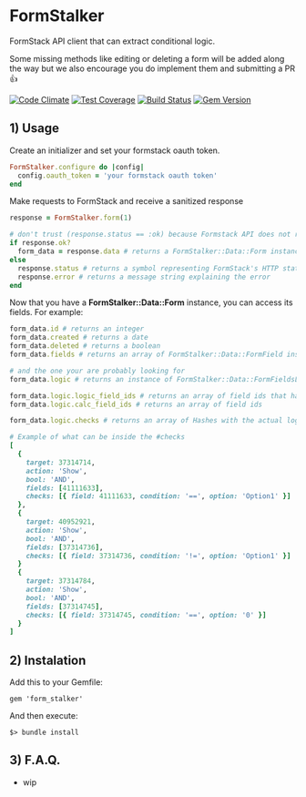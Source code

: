 # FormStalker
FormStack API client that can extract conditional logic.

Some missing methods like editing or deleting a form will be added along the way but we also encourage you do implement them and submitting a PR :thumbsup:

[![Code Climate](https://codeclimate.com/github/Streetbees/form-stalker/badges/gpa.svg)](https://codeclimate.com/github/Streetbees/form-stalker)
[![Test Coverage](https://codeclimate.com/github/Streetbees/form-stalker/badges/coverage.svg)](https://codeclimate.com/github/Streetbees/form-stalker/coverage)
[![Build Status](https://travis-ci.org/Streetbees/form-stalker.svg?branch=master)](https://travis-ci.org/Streetbees/form-stalker)
[![Gem Version](https://badge.fury.io/rb/form_stalker.svg)](https://badge.fury.io/rb/form_stalker)

## 1) Usage
Create an initializer and set your formstack oauth token.
```ruby
FormStalker.configure do |config|
  config.oauth_token = 'your formstack oauth token'
end
```

Make requests to FormStack and receive a sanitized response
```ruby
response = FormStalker.form(1)

# don't trust (response.status == :ok) because Formstack API does not respect the HTTP error status
if response.ok?
  form_data = response.data # returns a FormStalker::Data::Form instance
else
  response.status # returns a symbol representing FormStack's HTTP status
  response.error # returns a message string explaining the error
end
```

Now that you have a **FormStalker::Data::Form** instance, you can access its fields. For example:
```ruby
form_data.id # returns an integer
form_data.created # returns a date
form_data.deleted # returns a boolean
form_data.fields # returns an array of FormStalker::Data::FormField instances

# and the one your are probably looking for
form_data.logic # returns an instance of FormStalker::Data::FormFieldsLogic

form_data.logic.logic_field_ids # returns an array of field ids that have logic
form_data.logic.calc_field_ids # returns an array of field ids

form_data.logic.checks # returns an array of Hashes with the actual logic

# Example of what can be inside the #checks
[
  {
    target: 37314714,
    action: 'Show',
    bool: 'AND',
    fields: [41111633],
    checks: [{ field: 41111633, condition: '==', option: 'Option1' }]
  },
  {
    target: 40952921,
    action: 'Show',
    bool: 'AND',
    fields: [37314736],
    checks: [{ field: 37314736, condition: '!=', option: 'Option1' }]
  }
  {
    target: 37314784,
    action: 'Show',
    bool: 'AND',
    fields: [37314745],
    checks: [{ field: 37314745, condition: '==', option: '0' }]
  }
]
```

## 2) Instalation

Add this to your Gemfile:
```
gem 'form_stalker'
```

And then execute:

```
$> bundle install
```

## 3) F.A.Q.
- wip
